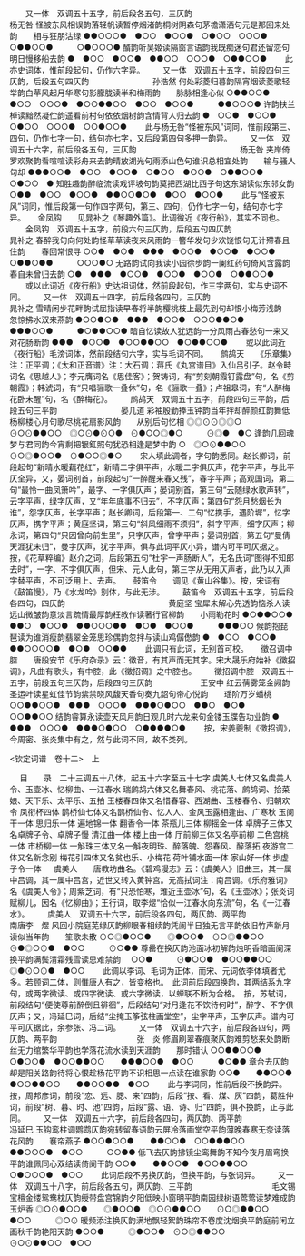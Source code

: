 <!-- { "loadSidebar": true } -->
　　又一体　双调五十五字，前后段各五句，三仄韵　　　　　　　　　　　　　杨无咎
怪被东风相误韵落轻帆读暂停烟渚韵桐树阴森句茅檐潇洒句元是那回来处韵　　相与狂朋沽绿
●●○○○●　●○○　●○○●　○●○○　○○○●　○●●○○●　　　○●○○○●
醑韵听吴姬读隔窗言语韵我既痴迷句君还留恋句明日慢移船去韵
●　●○○　●○○●　●●○○　○○○●　○●●○○●
 　　此亦史词体，惟前段起句，仍作六字异。 
　　又一体　双调五十五字，前段四句三仄韵，后段五句四仄韵　　　　　　　　孙浩然
何处彩菱归暮韵隔宵烟读菱歌轻举韵白苹风起月华寒句影朦胧读半和梅雨韵　　脉脉相逢心似
○●●○○●　●○○　○○○●　●○○●●○○　●○○　●○○●　　　●●○○○●
许韵扶兰棹读黯然凝伫韵遥看前村句依依烟树韵含情背人归去韵
●　○○●　●○○●　○●○○　○○○●　○○●○○●
 　　此与杨无咎“怪被东风”词同，惟前段第三、四句，仍作七字一句，结句亦七字，又后段第四句多押一韵异。 
　　又一体　双调五十六字，前后段各五句，三仄韵　　　　　　　　　　　　　杨无咎
夹岸倚罗欢聚韵看喧喧读彩舟来去韵晴放湖光句雨添山色句谁识总相宜处韵　　输与骚人句却
●●●○○●　●○○　●○○●　○●○○　●○○●　○●●○○●　　　○●○○　●
知胜趣韵醉临流读戏评坡句韵莫把西湖比西子句这东湖读似东邻女韵
○●●　●○○　●○○●　●●○○●○●　●○○　●○○●
 　　此与“怪被东风”词同，惟后段第一句作四字两句，第三、四句，仍作七字一句，结句亦七字异。 
　
金凤钩　　见晁补之《琴趣外篇》。此调微近《夜行船》，其实不同也。
　　金凤钩　双调五十五字，前段六句三仄韵，后段五句四仄韵　　　　　　　　晁补之
春醉我句向何处韵怪草草读夜来风雨韵一簪华发句少欢饶恨句无计殢春且住韵　　春回常恨寻
○○●　●○●　●●●　●○○●　●○○●　●○○●　○●●○●●　　　○○○●○
无路韵试向我读小园徐步韵一阑红药句倚风含露韵春自未曾归去韵
○●　●●●　●○○●　●○○●　●○○●　○●●○○●
 　　或以此词近《夜行船》史达祖词体，然前段起句，作三字两句，实与史词不同。 
　　又一体　双调五十四字，前后段各四句，三仄韵　　　　　　　　　　　　　晁补之
雪晴闲步花畔韵试屈指读早春将半韵樱桃枝上最先到句却恨小梅芳浅韵　　忽惊拂水双来燕韵
●○○●○●　●●●　●○○●　○○○●●○●　●●●○○●　　　●○●●○○●
暗自忆读故人犹远韵一分风雨占春愁句一来又对花肠断韵
●●●　●○○●　●○○●●○○　●○●●○○●
 　　或以此词近《夜行船》毛滂词体，然前段结句六字，实与毛词不同。 
　
鹧鸪天　　《乐章集》注：正平调；《太和正音谱》注：大石调；蒋氏《丸宫谱目》入仙吕引子。赵令畤词名《思越人》；李元膺词名《思佳客》；贺铸词，有“剪刻朝霞钉露盘”句，名《剪朝霞》；韩淲词，有“只唱骊歌一叠休”句，名《骊歌一叠》；卢祖皋词，有“人醉梅花卧未醒”句，名《醉梅花》。
　　鹧鸪天　双调五十五字，前段四句三平韵，后段五句三平韵　　　　　　　　晏几道
彩袖殷勤捧玉钟韵当年拌却醉颜红韵舞低杨柳楼心月句歌尽桃花扇影风韵　　从别后句忆相
◎◎⊙⊙◎◎○　⊙○⊙●●○○　◎○⊙●⊙○●　⊙●○○◎●○　　　⊙◎●　●○
逢韵几回魂梦与君同韵今宵剩把银釭照句犹恐相逢是梦中韵
○　◎○⊙●●○○　⊙○◎●○○●　⊙●○○◎●○
 　　宋人填此调者，字句韵悉同。赵长卿词，前段起句“新晴水暖藕花红”，新晴二字俱平声，水暖二字俱仄声，花字平声，与此平仄全异，又，晏词别首，前段起句“一醉醒来春又残”，春字平声；高观国词，第二句“最怜一曲凤箫吟”，最字、一字俱仄声；晏词别首，第三句“云随绿水歌声转”，云字平声，绿字仄声，又“年年底事不归去”，不字仄声；第四句“怨月愁烟长为谁”，怨字仄声，长字平声；赵长卿词，后段第一、二句“忆携手，遇阶墀”，忆字仄声，携字平声；黄庭坚词，第三句“斜风细雨不须归”，斜字平声，细字仄声；柳永词，第四句“只因曾向前生里”，只字仄声，曾字平声；晏词别首，第五句“曼倩天涯犹未归”，曼字仄声，犹字平声。俱与此词平仄小异，谱内可平可仄据之。　按，《花草粹编》赵介之词，后段第五句“杜宇一声肠断人”，无名氏词“图得不知郎去时”，一字、不字俱仄声，但宋、元人此句，第三字从无用仄声者，此乃以入声字替平声，不可泛用上、去声。 
　
鼓笛令　　调见《黄山谷集》。按，宋词有《鼓笛慢》，乃《水龙吟》别体，与此无涉。
　　鼓笛令　双调五十五字，前后段各四句，四仄韵　　　　　　　　　　　　　黄庭坚
宝犀未解心先透韵恼杀人读远山微皱韵意淡言疏情最厚韵枉教作读著行官柳韵　　小雨勒花时
●○●●○○●　●●○　●○○●　●●○○○●●　●○●　●○○●　　　●●●○○
候韵抱琵琶读为谁消瘦韵翡翠金笼思珍偶韵忽拌与读山鸡僝僽韵
●　●○○　●○○●　●●○○○○●　●○●　○○●●
 　　此调只有此词，无别首可校。 
　
徵召调中腔　　唐段安节《乐府杂录》云：徵音，有其声而无其字。宋大晟乐府始补《徵招调》，凡曲有歌头，有中腔，此《徵招调》之中腔也。
　　徵招调中腔　双调五十五字，前段五句三仄韵，后段四句三仄韵　　　　　　王安中
红云蒨雾笼金阙韵圣运叶读星虹佳节韵紫禁晓风馥天香句奏九韶句帝心悦韵　　瑶阶万岁蟠桃
○○●●○○●　●●●　○○○●　●●●○●○○　●●○　●○●　　　○○●●○○
结韵睿算永读壶天风月韵日观几时六龙来句金镂玉牒告功业韵
●　●●●　○○○●　●●●○●○○　○●●●●○●
 　　按，宋姜夔制《徵招调》，今周密、张炎集中有之，然与此词不同，故不类列。 

<钦定词谱　卷十二>　上

　 
目　　录　二十三调五十八体，起五十六字至五十七字 
虞美人七体又名虞美人令、玉壶冰、忆柳曲、一江春水
瑞鹧鸪六体又名舞春风、桃花落、鹧鸪词、拾菜娘、天下乐、太平乐、五拍
玉楼春四体又名惜春容、西湖曲、玉楼春令、归朝欢令
凤衔杯四体
鹊桥仙七体又名鹊桥仙令、忆人人、金风玉露相逢曲、广寒秋
玉阑干一体
思归乐一体
遍地锦一体
翻香令一体
茶瓶儿三体
柳摇金一体
卓牌子三体又名卓牌子令、卓牌子慢
清江曲一体
楼上曲一体
厅前柳三体又名亭前柳
二色宫桃一体
市桥柳一体
一斛珠三体又名一斛夜明珠、醉落魄、怨春风、醉落拓
夜游宫二体又名新念别
梅花引四体又名贫也乐、小梅花
荷叶铺水面一体
家山好一体
步虚子令一体 
　 
虞美人　　唐教坊曲名。《碧鸡漫志》云：《虞美人》旧曲三，其一属中吕调，其一属中吕宫，近世又转入黄钟宫。元高拭词注：南吕调。《乐府雅词》名《虞美人令》；周紫芝词，有“只恐怕寒，难近玉壶冰”句，名《玉壶冰》；张炎词赋柳儿，因名《忆柳曲》；王行词，取李煜“恰似一江春水向东流”句，名《一江春水》。 
　　虞美人　双调五十六字，前后段各四句，两仄韵、两平韵　　　　　　　　南唐李　煜 
风回小院庭芜绿仄韵柳眼春相续韵凭阑半日独无言平韵依旧竹声新月读似当年韵　　笙歌未散
⊙○◎●○○●　　◎●○○●　⊙○◎●●○○　　⊙●◎○⊙●　●○○　　　⊙○●●
尊罍在换仄韵池面冰初解韵烛明香暗画阑深换平韵满鬓清霜残雪读思难禁韵　
○○●　　　⊙●○○●　●○○●●○○　　　◎●⊙○⊙●　●○○ 
 　　此调以李词、毛词为正体，而宋、元词依李体填者尤多。若顾词二体，则惟唐人有之，皆变格也。　此词前后段四换韵，其两结系九字句，或两字微读、或四字微读、或六字微读，以蝉联不断为合格。　按，苏轼词，前段结句“便使尊前醉倒且徘徊”，后段结句“对月逢花不饮待何时”，醉字、不字俱仄声；又，冯延巳词，后结“尘掩玉筝弦柱画堂空”，尘字平声，玉字仄声。谱内可平可仄据此，余参张、冯二词。 
　　又一体　双调五十六字，前后段各四句，两仄韵、两平韵　　　　　　　　　　张　炎 
修眉刷翠春痕聚仄韵难剪愁来处韵断丝无力绾繁华平韵也学落花流水读到天涯韵　　那时错认
○○●●○○●　　○●○○●　●○○●●○○　　●●●○○●　●○○　　　●○●●
章台去仄韵却是阳关路韵待将心恨趁杨花平韵不识相思一点读在谁家韵
○○●　　●●○○●　●○○●●○○　　●●○○●●　●○○ 
 　　此与李词同，惟前后段不换韵异。按，周邦彦词，前段“恋、远、腮、来”四韵，后段“按、看、煤、灰”四韵，葛胜仲词，前段“树、暮、时、池”四韵，后段“露、语、诗、归”四韵，俱不换韵，正与此同。 
　　又一体　双调五十六字，前后段各四句，两仄韵、两平韵　　　　　　　　　　冯延巳 
玉钩鸾柱调鹦鹉仄韵宛转留春语韵云屏冷落画堂空平韵薄晚春寒无奈读落花风韵　　褰帘燕子
●○○●○○●　　●●○○●　○○●●●○○　　●●○○○●　●○○　　　○○●●
低飞去仄韵拂镜尘鸾舞韵不知今夜月眉弯换平韵谁佩同心双结读倚阑干韵
○○●　　●●○○●　●○○●●○○　　　○●○○○●　●○○ 
 　　此词后段不另换仄韵，但换平韵，与张词异。 
　　又一体　双调五十八字，前后段各五句，两仄韵、三平韵　　　　　　　　　　毛文锡 
宝檀金缕鸳鸯枕仄韵绶带盘宫锦韵夕阳低映小窗明平韵南园绿树语莺莺读梦难成韵　　玉炉香
◎○⊙●○○●　　◎●○○●　◎○⊙●●○○　　⊙○◎●●○○　●○○　　　◎○⊙
暖频添注换仄韵满地飘轻絮韵珠帘不卷度沈烟换平韵庭前闲立画秋千韵艳阳天韵
●○○●　　　◎●○○●　⊙○◎●●○○　　　⊙○⊙●●○○　●○○ 
